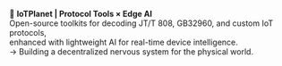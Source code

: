🧠 **IoTPlanet | Protocol Tools × Edge AI**  
Open-source toolkits for decoding JT/T 808, GB32960, and custom IoT protocols,  
enhanced with lightweight AI for real-time device intelligence.  
→ Building a decentralized nervous system for the physical world.
